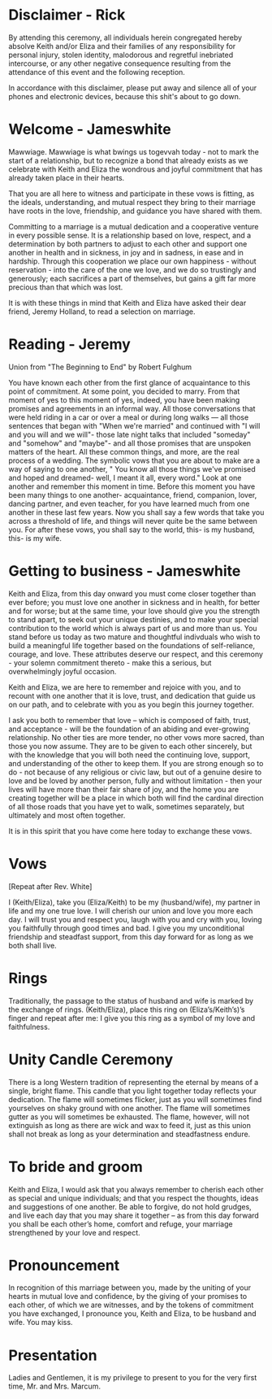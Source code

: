 # Disclaimer - Rick
By attending this ceremony, all individuals herein congregated hereby absolve Keith and/or Eliza and their families of any responsibility for personal injury, stolen identity, malodorous and regretful inebriated intercourse, or any other negative consequence resulting from the attendance of this event and the following reception.

In accordance with this disclaimer, please put away and silence all of your phones and electronic devices, because this shit's about to go down.

# Welcome - Jameswhite
Mawwiage. Mawwiage is what bwings us togevvah today - not to mark the start of a relationship, but to recognize a bond that already exists as we celebrate with Keith and Eliza the wondrous and joyful commitment that has already taken place in their hearts.

That you are all here to witness and participate in these vows is fitting, as the ideals, understanding, and mutual respect they bring to their marriage have roots in the love, friendship, and guidance you have shared with them.

Committing to a marriage is a mutual dedication and a cooperative venture in every possible sense. It is a relationship based on love, respect, and a determination by both partners to adjust to each other and support one another in health and in sickness, in joy and in sadness, in ease and in hardship. Through this cooperation we place our own happiness - without reservation - into the care of the one we love, and we do so trustingly and generously; each sacrifices a part of themselves, but gains a gift far more precious than that which was lost.

It is with these things in mind that Keith and Eliza have asked their dear friend, Jeremy Holland, to read a selection on marriage.

# Reading - Jeremy
Union from "The Beginning to End" by Robert Fulghum

You have known each other from the first glance of acquaintance to this point of commitment. At some point, you decided to marry. From that moment of yes to this moment of yes, indeed, you have been making promises and agreements in an informal way. All those conversations that were held riding in a car or over a meal or during long walks — all those sentences that began with "When we're married" and continued with "I will and you will and we will"- those late night talks that included "someday" and "somehow" and "maybe"- and all those promises that are unspoken matters of the heart. All these common things, and more, are the real process of a wedding. The symbolic vows that you are about to make are a way of saying to one another, " You know all those things we've promised and hoped and dreamed- well, I meant it all, every word." Look at one another and remember this moment in time. Before this moment you have been many things to one another- acquaintance, friend, companion, lover, dancing partner, and even teacher, for you have learned much from one another in these last few years. Now you shall say a few words that take you across a threshold of life, and things will never quite be the same between you. For after these vows, you shall say to the world, this- is my husband, this- is my wife.

# Getting to business - Jameswhite
Keith and Eliza, from this day onward you must come closer together than ever before; you must love one another in sickness and in health, for better and for worse; but at the same time, your love should give you the strength to stand apart, to seek out your unique destinies, and to make your special contribution to the world which is always part of us and more than us. You stand before us today as two mature and thoughtful indivduals who wish to build a meaningful life together based on the foundations of self-reliance, courage, and love. These attributes deserve our respect, and this ceremony - your solemn commitment thereto - make this a serious, but overwhelmingly joyful occasion.

Keith and Eliza, we are here to remember and rejoice with you, and to recount with one another that it is love, trust, and dedication that guide us on our path, and to celebrate with you as you begin this journey together.

I ask you both to remember that love – which is composed of faith, trust, and acceptance - will be the foundation of an abiding and ever-growing relationship. No other ties are more tender, no other vows more sacred, than those you now assume. They are to be given to each other sincerely, but with the knowledge that you will both need the continuing love, support, and understanding of the other to keep them. If you are strong enough so to do - not because of any religious or civic law, but out of a genuine desire to love and be loved by another person, fully and without limitation - then your lives will have more than their fair share of joy, and the home you are creating together will be a place in which both will find the cardinal direction of all those roads that you have yet to walk, sometimes separately, but ultimately and most often together.

It is in this spirit that you have come here today to exchange these vows.

# Vows
[Repeat after Rev. White]

I (Keith/Eliza), take you (Eliza/Keith) to be my (husband/wife), my partner in life and my one true love. I will cherish our union and love you more each day. I will trust you and respect you, laugh with you and cry with you, loving you faithfully through good times and bad. I give you my unconditional friendship and steadfast support, from this day forward for as long as we both shall live.

# Rings
Traditionally, the passage to the status of husband and wife is marked by the exchange of rings.
(Keith/Eliza), place this ring on (Eliza’s/Keith’s)’s finger and repeat after me:
I give you this ring as a symbol of my love and faithfulness.

# Unity Candle Ceremony
There is a long Western tradition of representing the eternal by means of a single, bright flame. This candle that you light together today reflects your dedication. The flame will sometimes flicker, just as you will sometimes find yourselves on shaky ground with one another. The flame will sometimes gutter as you will sometimes be exhausted. The flame, however, will not extinguish as long as there are wick and wax to feed it, just as this union shall not break as long as your determination and steadfastness endure.

# To bride and groom
Keith and Eliza, I would ask that you always remember to cherish each other as special and unique individuals; and that you respect the thoughts, ideas and suggestions of one another.  Be able to forgive, do not hold grudges, and live each day that you may share it together – as from this day forward you shall be each other’s home, comfort and refuge, your marriage strengthened by your love and respect.

# Pronouncement
In recognition of this marriage between you, made by the uniting of your hearts in mutual love and confidence, by the giving of your promises to each other, of which we are witnesses, and by the tokens of commitment you have exchanged, I pronounce you, Keith and Eliza, to be husband and wife. You may kiss.

# Presentation
Ladies and Gentlemen, it is my privilege to present to you for the very first time, Mr. and Mrs. Marcum.
